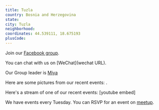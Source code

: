 ```yaml
---
title: Tuzla
country: Bosnia and Herzegovina
state: 
city: Tuzla
neighborhood: 
coordinates: 44.539111, 18.675193
plusCode:
---
```

Join our [Facebook group](https://www.facebook.com/groups/free.code.camp.tuzla).

You can chat with us on [WeChat](wechat URL).

Our Group leader is [Miya](freecodecamp.org/miya)

Here are some pictures from our recent events:
![]().

Here's a stream of one of our recent events:
[youtube embed]

We have events every Tuesday. You can RSVP for an event on [meetup](meetupurl).
